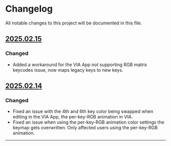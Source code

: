 # Changelog

All notable changes to this project will be documented in this file.

<!--
## Known Issues

- None
-->

## [2025.02.15]

### Changed

- Added a workaround for the VIA App not supporting RGB matrix keycodes issue, now maps legacy keys to new keys.

## [2025.02.14]

### Changed

- Fixed an issue with the 4th and 6th key color being swapped when editing in the VIA App, the per-key-RGB animation in VIA.
- Fixed an issue when using the per-key-RGB animation color settings the keymap gets overwritten.  Only affected users using the per-key-RGB animation.

---

[2025.02.15]: https://github.com/binepad-global/qmk_userspace_binepad/commit/5023432d924c4d9dc1a60472b500af16ae7a375c
[2025.02.14]: https://github.com/binepad-global/qmk_userspace_binepad/commit/22463f4598f7315c1df5dd0abf1cc0f2079cd45a
